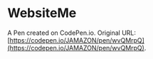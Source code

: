 # WebsiteMe

A Pen created on CodePen.io. Original URL: [https://codepen.io/JAMAZON/pen/wvQMrpQ](https://codepen.io/JAMAZON/pen/wvQMrpQ).

